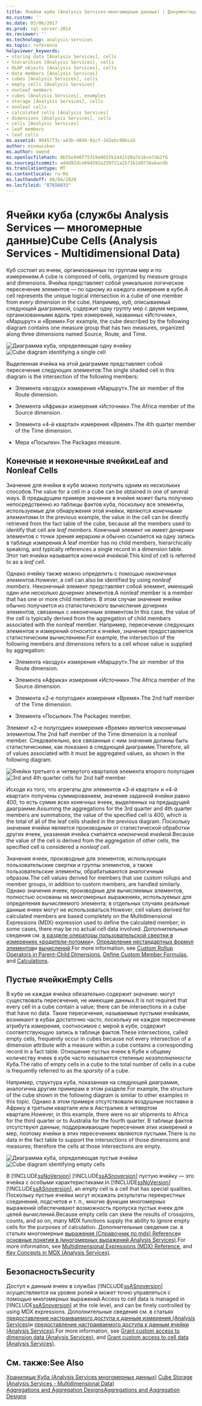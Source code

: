```yaml
---
title: Ячейки куба (Analysis Services-многомерные данные) | Документация Майкрософт
ms.custom: ''
ms.date: 03/06/2017
ms.prod: sql-server-2014
ms.reviewer: ''
ms.technology: analysis-services
ms.topic: reference
helpviewer_keywords:
- storing data [Analysis Services], cells
- hierarchies [Analysis Services], cells
- OLAP objects [Analysis Services], cells
- data members [Analysis Services]
- cubes [Analysis Services], cells
- empty cells [Analysis Services]
- nonleaf members
- cubes [Analysis Services], examples
- storage [Analysis Services], cells
- nonleaf cells
- calculated cells [Analysis Services]
- dimensions [Analysis Services], cells
- cells [Analysis Services]
- leaf members
- leaf cells
ms.assetid: 9945773c-a43b-40d4-91cf-3d2ebc90bca5
author: minewiskan
ms.author: owend
ms.openlocfilehash: 0b55e940f75319a965fb1441520a7e16ce7ab2f6
ms.sourcegitcommit: ad4d92dce894592a259721a1571b1d8736abacdb
ms.translationtype: MT
ms.contentlocale: ru-RU
ms.lasthandoff: 08/04/2020
ms.locfileid: "87656033"
---
```

# <a name="cube-cells-analysis-services---multidimensional-data"></a><span data-ttu-id="a637b-102">Ячейки куба (службы Analysis Services — многомерные данные)</span><span class="sxs-lookup"><span data-stu-id="a637b-102">Cube Cells (Analysis Services - Multidimensional Data)</span></span>
  <span data-ttu-id="a637b-103">Куб состоит из ячеек, организованных по группам мер и по измерениям.</span><span class="sxs-lookup"><span data-stu-id="a637b-103">A cube is composed of cells, organized by measure groups and dimensions.</span></span> <span data-ttu-id="a637b-104">Ячейка представляет собой уникальное логическое пересечение элементов — по одному из каждого измерения в кубе.</span><span class="sxs-lookup"><span data-stu-id="a637b-104">A cell represents the unique logical intersection in a cube of one member from every dimension in the cube.</span></span> <span data-ttu-id="a637b-105">Например, куб, описываемый следующей диаграммой, содержит одну группу мер с двумя мерами, организованными вдоль трех измерений, названных «Источник», «Маршрут» и «Время».</span><span class="sxs-lookup"><span data-stu-id="a637b-105">For example, the cube described by the following diagram contains one measure group that has two measures, organized along three dimensions named Source, Route, and Time.</span></span>  
  
 <span data-ttu-id="a637b-106">![Диаграмма куба, определяющая одну ячейку](../../analysis-services/dev-guide/media/as-cubeintro5.gif "Диаграмма куба, определяющая одну ячейку")</span><span class="sxs-lookup"><span data-stu-id="a637b-106">![Cube diagram identifying a single cell](../../analysis-services/dev-guide/media/as-cubeintro5.gif "Cube diagram identifying a single cell")</span></span>  
  
 <span data-ttu-id="a637b-107">Выделенная ячейка на этой диаграмме представляет собой пересечение следующих элементов:</span><span class="sxs-lookup"><span data-stu-id="a637b-107">The single shaded cell in this diagram is the intersection of the following members:</span></span>  
  
-   <span data-ttu-id="a637b-108">Элемента «воздух» измерения «Маршрут».</span><span class="sxs-lookup"><span data-stu-id="a637b-108">The air member of the Route dimension.</span></span>  
  
-   <span data-ttu-id="a637b-109">Элемента «Африка» измерения «Источник».</span><span class="sxs-lookup"><span data-stu-id="a637b-109">The Africa member of the Source dimension.</span></span>  
  
-   <span data-ttu-id="a637b-110">Элемента «4-й квартал» измерения «Время».</span><span class="sxs-lookup"><span data-stu-id="a637b-110">The 4th quarter member of the Time dimension.</span></span>  
  
-   <span data-ttu-id="a637b-111">Мера «Посылки».</span><span class="sxs-lookup"><span data-stu-id="a637b-111">The Packages measure.</span></span>  
  
## <a name="leaf-and-nonleaf-cells"></a><span data-ttu-id="a637b-112">Конечные и неконечные ячейки</span><span class="sxs-lookup"><span data-stu-id="a637b-112">Leaf and Nonleaf Cells</span></span>  
 <span data-ttu-id="a637b-113">Значение для ячейки в кубе можно получить одним из нескольких способов.</span><span class="sxs-lookup"><span data-stu-id="a637b-113">The value for a cell in a cube can be obtained in one of several ways.</span></span> <span data-ttu-id="a637b-114">В предыдущем примере значение в ячейке может быть получено непосредственно из таблицы фактов куба, поскольку все элементы, используемые для обнаружения этой ячейки, являются *конечными элементами*.</span><span class="sxs-lookup"><span data-stu-id="a637b-114">In the previous example, the value in the cell can be directly retrieved from the fact table of the cube, because all the members used to identify that cell are *leaf members*.</span></span> <span data-ttu-id="a637b-115">Конечный элемент не имеет дочерних элементов с точки зрения иерархии и обычно ссылается на одну запись в таблице измерения.</span><span class="sxs-lookup"><span data-stu-id="a637b-115">A leaf member has no child members, hierarchically speaking, and typically references a single record in a dimension table.</span></span> <span data-ttu-id="a637b-116">Этот тип ячейки называется *конечной ячейкой*.</span><span class="sxs-lookup"><span data-stu-id="a637b-116">This kind of cell is referred to as a *leaf cell*.</span></span>  
  
 <span data-ttu-id="a637b-117">Однако ячейку также можно определить с помощью *неконечных элементов*.</span><span class="sxs-lookup"><span data-stu-id="a637b-117">However, a cell can also be identified by using *nonleaf members*.</span></span> <span data-ttu-id="a637b-118">Неконечный элемент представляет собой элемент, имеющий один или несколько дочерних элементов.</span><span class="sxs-lookup"><span data-stu-id="a637b-118">A nonleaf member is a member that has one or more child members.</span></span> <span data-ttu-id="a637b-119">В этом случае значение ячейки обычно получается из статистического вычисления дочерних элементов, связанных с неконечным элементом.</span><span class="sxs-lookup"><span data-stu-id="a637b-119">In this case, the value of the cell is typically derived from the aggregation of child members associated with the nonleaf member.</span></span> <span data-ttu-id="a637b-120">Например, пересечение следующих элементов и измерений относится к ячейке, значение предоставляется статистическим вычислением:</span><span class="sxs-lookup"><span data-stu-id="a637b-120">For example, the intersection of the following members and dimensions refers to a cell whose value is supplied by aggregation:</span></span>  
  
-   <span data-ttu-id="a637b-121">Элемента «воздух» измерения «Маршрут».</span><span class="sxs-lookup"><span data-stu-id="a637b-121">The air member of the Route dimension.</span></span>  
  
-   <span data-ttu-id="a637b-122">Элемента «Африка» измерения «Источник».</span><span class="sxs-lookup"><span data-stu-id="a637b-122">The Africa member of the Source dimension.</span></span>  
  
-   <span data-ttu-id="a637b-123">Элемента «2-е полугодие» измерения «Время».</span><span class="sxs-lookup"><span data-stu-id="a637b-123">The 2nd half member of the Time dimension.</span></span>  
  
-   <span data-ttu-id="a637b-124">Элемента «Посылки».</span><span class="sxs-lookup"><span data-stu-id="a637b-124">The Packages member.</span></span>  
  
 <span data-ttu-id="a637b-125">Элемент «2-е полугодие» измерения «Время» является неконечным элементом.</span><span class="sxs-lookup"><span data-stu-id="a637b-125">The 2nd half member of the Time dimension is a nonleaf member.</span></span> <span data-ttu-id="a637b-126">Следовательно, все связанные с ним значения должны быть статистическими, как показано в следующей диаграмме.</span><span class="sxs-lookup"><span data-stu-id="a637b-126">Therefore, all of values associated with it must be aggregated values, as shown in the following diagram.</span></span>  
  
 <span data-ttu-id="a637b-127">![Ячейки третьего и четвертого кварталов элемента второго полугодия](../../analysis-services/dev-guide/media/as-cubeintro6.gif "Ячейки третьего и четвертого кварталов элемента второго полугодия")</span><span class="sxs-lookup"><span data-stu-id="a637b-127">![3rd and 4th quarter cells for 2nd half member](../../analysis-services/dev-guide/media/as-cubeintro6.gif "3rd and 4th quarter cells for 2nd half member")</span></span>  
  
 <span data-ttu-id="a637b-128">Исходя из того, что агрегаты для элементов «3-й квартал» и «4-й квартал» получены суммированием, значение заданной ячейки равно 400, то есть сумме всех конечных ячеек, выделенных на предыдущей диаграмме.</span><span class="sxs-lookup"><span data-stu-id="a637b-128">Assuming the aggregations for the 3rd quarter and 4th quarter members are summations, the value of the specified cell is 400, which is the total of all of the leaf cells shaded in the previous diagram.</span></span> <span data-ttu-id="a637b-129">Поскольку значение ячейки является производным от статистической обработки других ячеек, указанная ячейка считается *неконечной ячейкой*.</span><span class="sxs-lookup"><span data-stu-id="a637b-129">Because the value of the cell is derived from the aggregation of other cells, the specified cell is considered a *nonleaf cell*.</span></span>  
  
 <span data-ttu-id="a637b-130">Значения ячеек, производные для элементов, использующих пользовательские свертки и группы элементов, а также пользовательские элементы, обрабатываются аналогичным образом.</span><span class="sxs-lookup"><span data-stu-id="a637b-130">The cell values derived for members that use custom rollups and member groups, in addition to custom members, are handled similarly.</span></span> <span data-ttu-id="a637b-131">Однако значения ячеек, производные для вычисляемых элементов, полностью основаны на многомерных выражениях, используемых для определения вычисляемого элемента; в отдельных случаях реальные данные ячеек могут не использоваться.</span><span class="sxs-lookup"><span data-stu-id="a637b-131">However, cell values derived for calculated members are based completely on the Multidimensional Expressions (MDX) expression used to define the calculated member; in some cases, there may be no actual cell data involved.</span></span> <span data-ttu-id="a637b-132">Дополнительные сведения см. [в разделе операторы пользовательской свертки в измерениях «родители-потомки](../multidimensional-models/parent-child-dimension-attributes-custom-rollup-operators.md)», [Определение нестандартных формул элементов](../multidimensional-models/attribute-properties-define-custom-member-formulas.md)и [вычислений](../multidimensional-models-olap-logical-cube-objects/calculations.md).</span><span class="sxs-lookup"><span data-stu-id="a637b-132">For more information, see [Custom Rollup Operators in Parent-Child Dimensions](../multidimensional-models/parent-child-dimension-attributes-custom-rollup-operators.md), [Define Custom Member Formulas](../multidimensional-models/attribute-properties-define-custom-member-formulas.md), and [Calculations](../multidimensional-models-olap-logical-cube-objects/calculations.md).</span></span>  
  
## <a name="empty-cells"></a><span data-ttu-id="a637b-133">Пустые ячейки</span><span class="sxs-lookup"><span data-stu-id="a637b-133">Empty Cells</span></span>  
 <span data-ttu-id="a637b-134">В кубе не каждая ячейка обязательно содержит значение: могут существовать пересечения, не имеющие данных.</span><span class="sxs-lookup"><span data-stu-id="a637b-134">It is not required that every cell in a cube contain a value; there can be intersections in a cube that have no data.</span></span> <span data-ttu-id="a637b-135">Такие пересечения, называемые пустыми ячейками, возникают в кубах достаточно часто, поскольку не каждое пересечение атрибута измерения, соотносимое с мерой в кубе, содержит соответствующую запись в таблице фактов.</span><span class="sxs-lookup"><span data-stu-id="a637b-135">These intersections, called empty cells, frequently occur in cubes because not every intersection of a dimension attribute with a measure within a cube contains a corresponding record in a fact table.</span></span> <span data-ttu-id="a637b-136">Отношение пустых ячеек в Кубе к общему количеству ячеек в кубе часто называется степенью *незаполненности* Куба.</span><span class="sxs-lookup"><span data-stu-id="a637b-136">The ratio of empty cells in a cube to the total number of cells in a cube is frequently referred to as the *sparsity* of a cube.</span></span>  
  
 <span data-ttu-id="a637b-137">Например, структура куба, показанная на следующей диаграмме, аналогична другим примерам в этом разделе.</span><span class="sxs-lookup"><span data-stu-id="a637b-137">For example, the structure of the cube shown in the following diagram is similar to other examples in this topic.</span></span> <span data-ttu-id="a637b-138">Однако в этом примере отсутствовали воздушные поставки в Африку в третьем квартале или в Австралию в четвертом квартале.</span><span class="sxs-lookup"><span data-stu-id="a637b-138">However, in this example, there were no air shipments to Africa for the third quarter or to Australia for the fourth quarter.</span></span> <span data-ttu-id="a637b-139">В таблице фактов отсутствуют данные, поддерживающие пересечения этих измерений и мер, поэтому ячейки в этих пересечениях являются пустыми.</span><span class="sxs-lookup"><span data-stu-id="a637b-139">There is no data in the fact table to support the intersections of those dimensions and measures; therefore the cells at those intersections are empty.</span></span>  
  
 <span data-ttu-id="a637b-140">![Диаграмма куба, определяющая пустые ячейки](../../analysis-services/dev-guide/media/as-cubeintro7.gif "Диаграмма куба, определяющая пустые ячейки")</span><span class="sxs-lookup"><span data-stu-id="a637b-140">![Cube diagram identifying empty cells](../../analysis-services/dev-guide/media/as-cubeintro7.gif "Cube diagram identifying empty cells")</span></span>  
  
 <span data-ttu-id="a637b-141">В [!INCLUDE[ssNoVersion](../../includes/ssnoversion-md.md)] [!INCLUDE[ssASnoversion](../../includes/ssasnoversion-md.md)] пустую ячейку — это ячейка с особыми характеристиками.</span><span class="sxs-lookup"><span data-stu-id="a637b-141">In [!INCLUDE[ssNoVersion](../../includes/ssnoversion-md.md)] [!INCLUDE[ssASnoversion](../../includes/ssasnoversion-md.md)], an empty cell is a cell that has special qualities.</span></span> <span data-ttu-id="a637b-142">Поскольку пустые ячейки могут искажать результаты перекрестных соединений, подсчетов и т. п., многие функции многомерных выражений обеспечивают возможность пропуска пустых ячеек для целей вычислений.</span><span class="sxs-lookup"><span data-stu-id="a637b-142">Because empty cells can skew the results of crossjoins, counts, and so on, many MDX functions supply the ability to ignore empty cells for the purposes of calculation.</span></span> <span data-ttu-id="a637b-143">Дополнительные сведения см. в статьях многомерные [выражения &#40;Справочник по mdx&#41; Reference](/sql/mdx/multidimensional-expressions-mdx-reference)и [основные понятия в &#40;многомерных выражений Analysis Services&#41;](../multidimensional-models/key-concepts-in-mdx-analysis-services.md).</span><span class="sxs-lookup"><span data-stu-id="a637b-143">For more information, see [Multidimensional Expressions &#40;MDX&#41; Reference](/sql/mdx/multidimensional-expressions-mdx-reference), and [Key Concepts in MDX &#40;Analysis Services&#41;](../multidimensional-models/key-concepts-in-mdx-analysis-services.md).</span></span>  
  
## <a name="security"></a><span data-ttu-id="a637b-144">Безопасность</span><span class="sxs-lookup"><span data-stu-id="a637b-144">Security</span></span>  
 <span data-ttu-id="a637b-145">Доступ к данным ячеек в службах [!INCLUDE[ssASnoversion](../../includes/ssasnoversion-md.md)] осуществляется на уровне ролей и может точно управляться с помощью многомерных выражений.</span><span class="sxs-lookup"><span data-stu-id="a637b-145">Access to cell data is managed in [!INCLUDE[ssASnoversion](../../includes/ssasnoversion-md.md)] at the role level, and can be finely controlled by using MDX expressions.</span></span> <span data-ttu-id="a637b-146">Дополнительные сведения см. в статьях [предоставление настраиваемого доступа к данным измерения &#40;Analysis Services&#41;](../multidimensional-models/grant-custom-access-to-dimension-data-analysis-services.md)и [предоставление настраиваемого доступа к данным ячейки &#40;Analysis Services&#41;](../multidimensional-models/grant-custom-access-to-cell-data-analysis-services.md).</span><span class="sxs-lookup"><span data-stu-id="a637b-146">For more information, see [Grant custom access to dimension data &#40;Analysis Services&#41;](../multidimensional-models/grant-custom-access-to-dimension-data-analysis-services.md), and [Grant custom access to cell data &#40;Analysis Services&#41;](../multidimensional-models/grant-custom-access-to-cell-data-analysis-services.md).</span></span>  
  
## <a name="see-also"></a><span data-ttu-id="a637b-147">См. также:</span><span class="sxs-lookup"><span data-stu-id="a637b-147">See Also</span></span>  
 <span data-ttu-id="a637b-148">[Хранилище Куба &#40;Analysis Services многомерных данных&#41;](../multidimensional-models-olap-logical-cube-objects/cube-storage-analysis-services-multidimensional-data.md) </span><span class="sxs-lookup"><span data-stu-id="a637b-148">[Cube Storage &#40;Analysis Services - Multidimensional Data&#41;](../multidimensional-models-olap-logical-cube-objects/cube-storage-analysis-services-multidimensional-data.md) </span></span>  
 [<span data-ttu-id="a637b-149">Aggregations and Aggregation Designs</span><span class="sxs-lookup"><span data-stu-id="a637b-149">Aggregations and Aggregation Designs</span></span>](../multidimensional-models-olap-logical-cube-objects/aggregations-and-aggregation-designs.md)  
  
  
